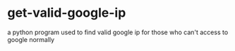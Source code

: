 # get-valid-google-ip
a python program used to find valid google ip for those who can't access to google normally
